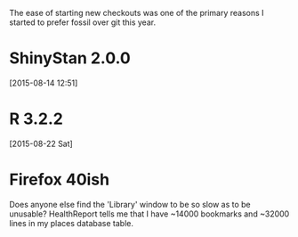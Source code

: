 The ease of starting new checkouts
was one of the primary reasons
I started to prefer fossil over git this year.

# ShinyStan 2.0.0

<span class="timestamp-wrapper"><span class="timestamp">[2015-08-14 12:51]</span></span>

# R 3.2.2

<span class="timestamp-wrapper"><span class="timestamp">[2015-08-22 Sat]</span></span>

# Firefox 40ish

Does anyone else find the 'Library' window
to be so slow as to be unusable?
HealthReport tells me that I have
~14000 bookmarks
and ~32000 lines in my places database table.
